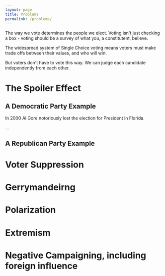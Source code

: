 ```yaml
---
layout: page
title: Problems
permalink: /problems/
---
```


The way we vote determines the people we elect. 
Voting isn't just checking a box - voting should be a survey of what you, a constitutent, believe. 

The widespread system of Single Choice voting means voters must make trade offs between their values, and who will win. 

But voters don't have to vote this way. We can judge each candidate independently from each other. 

# The Spoiler Effect

## A Democratic Party Example

In 2000 Al Gore notoriously lost the election for President in Florida. 

...

## A Republican Party Example

# Voter Suppression

# Gerrymandeirng

# Polarization

# Extremism

# Negative Campaigning, including foreign influence